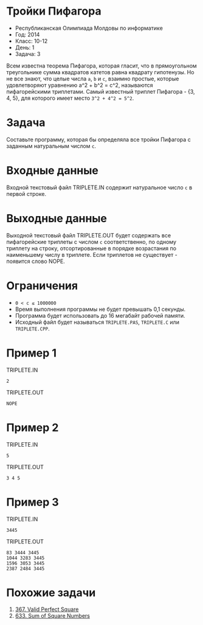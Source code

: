 # Тройки Пифагора
* Республиканская Олимпиада Молдовы по информатике
* Год: 2014
* Класс: 10-12
* День: 1
* Задача: 3

Всем известна теорема Пифагора, которая гласит, что в прямоугольном треугольнике сумма квадратов катетов равна 
квадрату гипотенузы. 
Но не все знают, что целые числа `a`, `b` и `c`, взаимно простые, которые удовлетворяют уравнению a^2 + b^2 = c^2, 
называются пифагорейскими триплетами. 
Самый известный триплет Пифагора - {3, 4, 5}, для которого имеет место `3^2 + 4^2 = 5^2`.

# Задача 
Составьте программу, которая бы определяла все тройки Пифагора с заданным натуральным числом `c`.

# Входные данные 
Входной текстовый файл TRIPLETE.IN содержит натуральное число `c` в первой строке.

# Выходные данные 
Выходной текстовый файл TRIPLETE.OUT будет содержать все пифагорейские триплеты с числом `c` соответственно, 
по одному триплету на строку, отсортированные в порядке возрастания по наименьшему числу в триплете. 
Если триплетов не существует - появится слово NOPE.

# Ограничения
* `0 < c ≤ 1000000` 
* Время выполнения программы не будет превышать 0,1 секунды. 
* Программа будет использовать до 16 мегабайт рабочей памяти. 
* Исходный файл будет называться `TRIPLETE.PAS`, `TRIPLETE.C` или `TRIPLETE.CPP`.

# Пример 1
TRIPLETE.IN
```
2
```

TRIPLETE.OUT
```
NOPE

```

# Пример 2
TRIPLETE.IN
```
5
```

TRIPLETE.OUT
```
3 4 5
```

# Пример 3
TRIPLETE.IN
```
3445
```

TRIPLETE.OUT
```
83 3444 3445
1044 3283 3445
1596 3053 3445
2387 2484 3445
```


# Похожие задачи
1. [367. Valid Perfect Square](https://leetcode.com/problems/valid-perfect-square/)
2. [633. Sum of Square Numbers](https://leetcode.com/problems/sum-of-square-numbers/)
